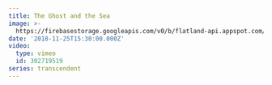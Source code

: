 ```yaml
---
title: The Ghost and the Sea
image: >-
  https://firebasestorage.googleapis.com/v0/b/flatland-api.appspot.com/o/sermons%2FScreen%20Shot%202018-11-26%20at%207.45.32%20AM.png?alt=media&token=3dc190d6-cd08-45e1-b330-dbda052b342e
date: '2018-11-25T15:30:00.000Z'
video:
  type: vimeo
  id: 302719519
series: transcendent
---
```


